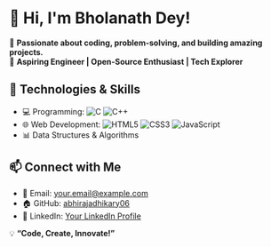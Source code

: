 # 👋 Hi, I'm Bholanath Dey! 

🚀 **Passionate about coding, problem-solving, and building amazing projects.**  
🎯 **Aspiring Engineer | Open-Source Enthusiast | Tech Explorer**  

## 🔧 Technologies & Skills
- 💻 Programming: ![C](https://img.shields.io/badge/-C-blue?style=flat&logo=c) ![C++](https://img.shields.io/badge/-C++-00599C?style=flat&logo=c%2B%2B)  
- 🌐 Web Development: ![HTML5](https://img.shields.io/badge/-HTML5-E34F26?style=flat&logo=html5&logoColor=white) ![CSS3](https://img.shields.io/badge/-CSS3-1572B6?style=flat&logo=css3) ![JavaScript](https://img.shields.io/badge/-JavaScript-F7DF1E?style=flat&logo=javascript&logoColor=black)  
- 📊 Data Structures & Algorithms  

## 📫 Connect with Me  
- 📩 Email: [your.email@example.com](mailto:your.email@example.com)  
- 🏠 GitHub: [abhirajadhikary06](https://github.com/abhirajadhikary06)  
- 🔗 LinkedIn: [Your LinkedIn Profile](#)  

💡 **“Code, Create, Innovate!”**  
